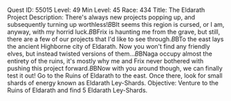 Quest ID: 55015
Level: 49
Min Level: 45
Race: 434
Title: The Eldarath Project
Description: There's always new projects popping up, and subsequently turning up worthless!$B$BIt seems this region is cursed, or I am, anyway, with my horrid luck.$B$BFrix is haunting me from the grave, but still, there are a few of our projects that I'd like to see through.$B$BTo the east lays the ancient Highborne city of Eldarath. Now you won't find any friendly elves, but instead twisted versions of them...$B$BNaga occupy almost the entirety of the ruins, it's mostly why me and Frix never bothered with pushing this project forward.$B$BNow with you around though, we can finally test it out! Go to the Ruins of Eldarath to the east. Once there, look for small shards of energy known as Eldarath Ley-Shards.
Objective: Venture to the Ruins of Eldarath and find 5 Eldarath Ley-Shards.

